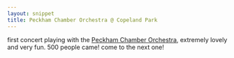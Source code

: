 ```yaml
---
layout: snippet
title: Peckham Chamber Orchestra @ Copeland Park
---
```


first concert playing with the [Peckham Chamber Orchestra](https://peckhamchamberorchestra.co.uk/), extremely lovely and very fun. 500 people came! come to the next one!